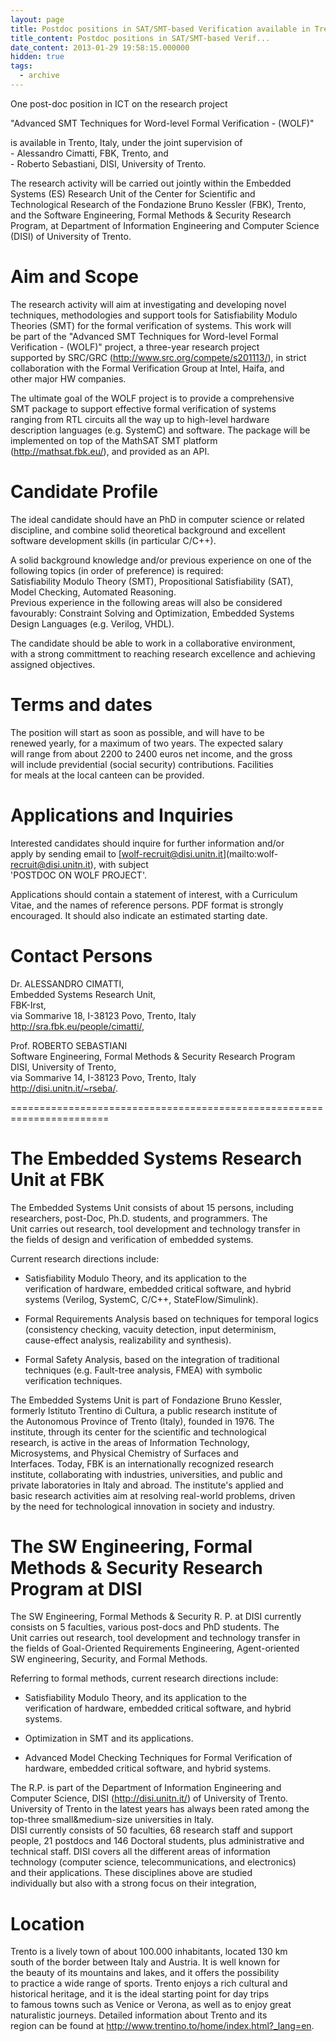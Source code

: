 ```yaml
---
layout: page
title: Postdoc positions in SAT/SMT-based Verification available in Trento
title_content: Postdoc positions in SAT/SMT-based Verif...
date_content: 2013-01-29 19:58:15.000000
hidden: true
tags:
  - archive
---
```

One post-doc position in ICT on the research project  
  
"Advanced SMT Techniques for Word-level Formal Verification - (WOLF)"  
  
is available in Trento, Italy, under the joint supervision of  
\- Alessandro Cimatti, FBK, Trento, and  
\- Roberto Sebastiani, DISI, University of Trento.  
  
The research activity will be carried out jointly within the Embedded  
Systems (ES) Research Unit of the Center for Scientific and  
Technological Research of the Fondazione Bruno Kessler (FBK), Trento,  
and the Software Engineering, Formal Methods & Security Research  
Program, at Department of Information Engineering and Computer Science  
(DISI) of University of Trento.  
  
Aim and Scope  
=============  
  
The research activity will aim at investigating and developing novel  
techniques, methodologies and support tools for Satisfiability Modulo  
Theories (SMT) for the formal verification of systems. This work will  
be part of the "Advanced SMT Techniques for Word-level Formal  
Verification - (WOLF)" project, a three-year research project  
supported by SRC/GRC (<http://www.src.org/compete/s201113/>), in strict  
collaboration with the Formal Verification Group at Intel, Haifa, and  
other major HW companies.  
  
The ultimate goal of the WOLF project is to provide a comprehensive  
SMT package to support effective formal verification of systems  
ranging from RTL circuits all the way up to high-level hardware  
description languages (e.g. SystemC) and software. The package will be  
implemented on top of the MathSAT SMT platform  
(<http://mathsat.fbk.eu/>), and provided as an API.  
  
Candidate Profile  
=================  
  
The ideal candidate should have an PhD in computer science or related  
discipline, and combine solid theoretical background and excellent  
software development skills (in particular C/C++).  
  
A solid background knowledge and/or previous experience on one of the  
following topics (in order of preference) is required:  
Satisfiability Modulo Theory (SMT), Propositional Satisfiability (SAT),  
Model Checking, Automated Reasoning.  
Previous experience in the following areas will also be considered  
favourably: Constraint Solving and Optimization, Embedded Systems  
Design Languages (e.g. Verilog, VHDL).  
  
The candidate should be able to work in a collaborative environment,  
with a strong committment to reaching research excellence and achieving  
assigned objectives.  
  
Terms and dates  
===============  
  
The position will start as soon as possible, and will have to be  
renewed yearly, for a maximum of two years. The expected salary  
will range from about 2200 to 2400 euros net income, and the gross  
will include previdential (social security) contributions. Facilities  
for meals at the local canteen can be provided.  
  
Applications and Inquiries  
==========================  
  
Interested candidates should inquire for further information and/or  
apply by sending email to [wolf-recruit@disi.unitn.it](mailto:wolf-
recruit@disi.unitn.it), with subject  
'POSTDOC ON WOLF PROJECT'.  
  
Applications should contain a statement of interest, with a Curriculum  
Vitae, and the names of reference persons. PDF format is strongly  
encouraged. It should also indicate an estimated starting date.  
  
Contact Persons  
===============  
  
Dr. ALESSANDRO CIMATTI,  
Embedded Systems Research Unit,  
FBK-Irst,  
via Sommarive 18, I-38123 Povo, Trento, Italy  
<http://sra.fbk.eu/people/cimatti/>,  
  
Prof. ROBERTO SEBASTIANI  
Software Engineering, Formal Methods & Security Research Program  
DISI, University of Trento,  
via Sommarive 14, I-38123 Povo, Trento, Italy  
<http://disi.unitn.it/~rseba/>.  
  
  
=======================================================================  
  
The Embedded Systems Research Unit at FBK  
=========================================  
  
The Embedded Systems Unit consists of about 15 persons, including  
researchers, post-Doc, Ph.D. students, and programmers. The  
Unit carries out research, tool development and technology transfer in  
the fields of design and verification of embedded systems.  
  
Current research directions include:  
  
* Satisfiability Modulo Theory, and its application to the  
verification of hardware, embedded critical software, and hybrid  
systems (Verilog, SystemC, C/C++, StateFlow/Simulink).  
  
* Formal Requirements Analysis based on techniques for temporal logics  
(consistency checking, vacuity detection, input determinism,  
cause-effect analysis, realizability and synthesis).  
  
* Formal Safety Analysis, based on the integration of traditional  
techniques (e.g. Fault-tree analysis, FMEA) with symbolic  
verification techniques.  
  
The Embedded Systems Unit is part of Fondazione Bruno Kessler,  
formerly Istituto Trentino di Cultura, a public research institute of  
the Autonomous Province of Trento (Italy), founded in 1976. The  
institute, through its center for the scientific and technological  
research, is active in the areas of Information Technology,  
Microsystems, and Physical Chemistry of Surfaces and  
Interfaces. Today, FBK is an internationally recognized research  
institute, collaborating with industries, universities, and public and  
private laboratories in Italy and abroad. The institute's applied and  
basic research activities aim at resolving real-world problems, driven  
by the need for technological innovation in society and industry.  
  
The SW Engineering, Formal Methods & Security Research Program at DISI  
======================================================================  
  
The SW Engineering, Formal Methods & Security R. P. at DISI currently  
consists on 5 faculties, various post-docs and PhD students. The  
Unit carries out research, tool development and technology transfer in  
the fields of Goal-Oriented Requirements Engineering, Agent-oriented  
SW engineering, Security, and Formal Methods.  
  
Referring to formal methods, current research directions include:  
  
* Satisfiability Modulo Theory, and its application to the  
verification of hardware, embedded critical software, and hybrid  
systems.  
  
* Optimization in SMT and its applications.  
  
* Advanced Model Checking Techniques for Formal Verification of  
hardware, embedded critical software, and hybrid systems.  
  
The R.P. is part of the Department of Information Engineering and  
Computer Science, DISI (<http://disi.unitn.it/>) of University of Trento.  
University of Trento in the latest years has always been rated among the  
top-three small&medium-size universities in Italy.  
DISI currently consists of 50 faculties, 68 research staff and support  
people, 21 postdocs and 146 Doctoral students, plus administrative and  
technical staff. DISI covers all the different areas of information  
technology (computer science, telecommunications, and electronics)  
and their applications. These disciplines above are studied  
individually but also with a strong focus on their integration,  
  
Location  
========  
  
Trento is a lively town of about 100.000 inhabitants, located 130 km  
south of the border between Italy and Austria. It is well known for  
the beauty of its mountains and lakes, and it offers the possibility  
to practice a wide range of sports. Trento enjoys a rich cultural and  
historical heritage, and it is the ideal starting point for day trips  
to famous towns such as Venice or Verona, as well as to enjoy great  
naturalistic journeys. Detailed information about Trento and its  
region can be found at <http://www.trentino.to/home/index.html?_lang=en>.

